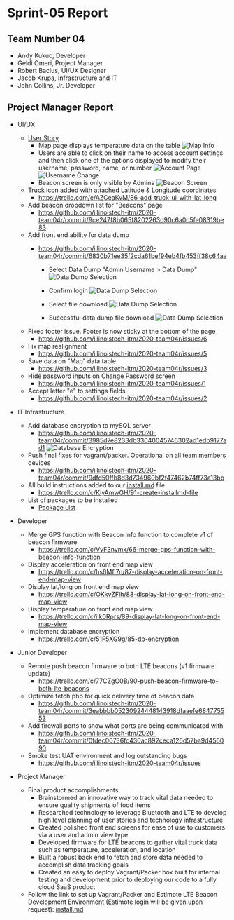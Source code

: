 # Sprint-05 Report

## Team Number 04

* Andy Kukuc, Developer
* Geldi Omeri, Project Manager
* Robert Bacius, UI/UX Designer
* Jacob Krupa, Infrastructure and IT
* John Collins, Jr. Developer

## Project Manager Report

* UI/UX 
    * [User Story](../../diagrams/sprint03-userstories/user-story.md)
        * Map page displays temperature data on the table
        ![Map Info](../sprint-04/images/user_map_info.png "Map Information")
        * Users are able to click on their name to access account settings and then click one of the options displayed to modify their username, password, name, or number
        ![Account Page](../sprint-04/images/user_account.png "Account Page")
        ![Username Change](../sprint-04/images/user_username_change.png "Username Change")
        * Beacon screen is only visible by Admins
        ![Beacon Screen](../sprint-04/images/admin_beacon.png "Beacon Screen")
    * Truck icon added with attached Latitude & Longitude coordinates
        * https://trello.com/c/AZCeaKvM/86-add-truck-ui-with-lat-long
    * Add beacon dropdown list for "Beacons" page
        * https://github.com/illinoistech-itm/2020-team04r/commit/9ce247f8b065f8202263d90c6a0c5fe08319be83
    * Add front end ability for data dump
       * https://github.com/illinoistech-itm/2020-team04r/commit/6830b71ee35f2cda61bef94eb4fb453ff38c64aa
       
            * Select Data Dump "Admin Username > Data Dump"
        ![Data Dump Selection](../sprint-05/images/datadump.png "Data Dump Selection")
        
            * Confirm login
        ![Data Dump Selection](../sprint-05/images/loginData.png "Data Dump Selection")
        
            * Select file download
        ![Data Dump Selection](../sprint-05/images/confirmDownload.png "Data Dump Selection")
        
            * Successful data dump file download
        ![Data Dump Selection](../sprint-05/images/fileDownloaded.png "Data Dump Selection")
    * Fixed footer issue. Footer is now sticky at the bottom of the page
        * https://github.com/illinoistech-itm/2020-team04r/issues/6
     * Fix map realignment
        * https://github.com/illinoistech-itm/2020-team04r/issues/5
     * Save data on "Map" data table
        * https://github.com/illinoistech-itm/2020-team04r/issues/3
     * Hide password inputs on Change Password screen
        * https://github.com/illinoistech-itm/2020-team04r/issues/1
     * Accept letter "e" to settings fields
        * https://github.com/illinoistech-itm/2020-team04r/issues/2
        
* IT Infrastructure 
    * Add database encryption to mySQL server
        * https://github.com/illinoistech-itm/2020-team04r/commit/3985d7e8233db33040045746302ad1edb9177ad1
        ![Database Encryption](https://github.com/illinoistech-itm/2020-team04r/blob/master/diagrams/virtual-infastructure/database-encryption.PNG "Database Encryption")
    * Push final fixes for vagrant/packer. Operational on all team members devices
        * https://github.com/illinoistech-itm/2020-team04r/commit/9dfd50ffb8d3d734960bf2f47462b74ff73a13bb
    * All build instructions added to our [install.md](https://github.com/illinoistech-itm/2020-team04r/blob/master/install.md) file
        * https://trello.com/c/KiyAmwGH/91-create-installmd-file
    * List of packages to be installed
        * [Package List](https://github.com/illinoistech-itm/2020-team04r/blob/master/diagrams/virtual-infastructure/package-list.md) 
     
     

* Developer
    * Merge GPS function with Beacon Info function to complete v1 of beacon firmware
        * https://trello.com/c/VvF3nymx/66-merge-gps-function-with-beacon-info-function
    * Display acceleration on front end map view
        * https://trello.com/c/hs6Mfl7n/87-display-acceleration-on-front-end-map-view
    * Display lat/long on front end map view
        * https://trello.com/c/OKkvZFlh/88-display-lat-long-on-front-end-map-view
    * Display temperature on front end map view
        * https://trello.com/c/iIk0Rprs/89-display-lat-long-on-front-end-map-view
    * Implement database encryption 
        * https://trello.com/c/51F5XG9g/85-db-encryption
    

* Junior Developer
    * Remote push beacon firmware to both LTE beacons (v1 firmware update)
        * https://trello.com/c/77CZgO0B/90-push-beacon-firmware-to-both-lte-beacons
    * Optimize fetch.php for quick delivery time of beacon data
        * https://github.com/illinoistech-itm/2020-team04r/commit/3eabbbb05230924448143918dfaaefe684775553
    * Add firewall ports to show what ports are being communicated with 
        * https://github.com/illinoistech-itm/2020-team04r/commit/0fdec00736fc430ac892ceca126d57ba9d456090
    * Smoke test UAT environment and log outstanding bugs
        * https://github.com/illinoistech-itm/2020-team04r/issues


* Project Manager
    * Final product accomplishments
        * Brainstormed an innovative way to track vital data needed to ensure quality shipments of food items
        * Researched technology to leverage Bluetooth and LTE to develop high level planning of user stories and technology infrastructure
        * Created polished front end screens for ease of use to customers via a user and admin view type
        * Developed firmware for LTE beacons to gather vital truck data such as temperature, acceleration, and location
        * Built a robust back end to fetch and store data needed to accomplish data tracking goals
        * Created an easy to deploy Vagrant/Packer box built for internal testing and development prior to deploying our code to a fully cloud SaaS product
    * Follow the link to set up Vagrant/Packer and Estimote LTE Beacon Development Environment (Estimote login will be given upon request): [install.md](https://github.com/illinoistech-itm/2020-team04r/blob/master/install.md) 